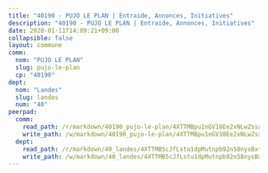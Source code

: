 ```yaml
---
title: "40190 - PUJO LE PLAN | Entraide, Annonces, Initiatives"
description: "40190 - PUJO LE PLAN | Entraide, Annonces, Initiatives"
date: 2020-01-11T14:09:21+09:00
collapsible: false
layout: commune
comm:
  nom: "PUJO LE PLAN"
  slug: pujo-le-plan
  cp: "40190"
dept:
  nom: "Landes"
  slug: landes
  num: "40"
peerpad:
  comm:
    read_path: /r/markdown/40190_pujo-le-plan/4XTTMBpu1nGV18Ee2xNLwZssaiLmLv7SiTBRiLbweRoZWEnxV
    write_path: /w/markdown/40190_pujo-le-plan/4XTTMBpu1nGV18Ee2xNLwZssaiLmLv7SiTBRiLbweRoZWEnxV-K3TgUS2a5oTSrF9ih7AgYYjMLA6rQZ7pF2BXASHuvSx1yxAi22ADQR8YL3FFY7HZstXtUDPgaiJJFFuHAJZWn6py2NHqcBNMAQV2HUsmTnvqE4CLbppajh1HmEhJnRd7bY9UuTqf
  dept:
    read_path: /r/markdown/40_landes/4XTTMB5cJfLstu1dpMutnpb92n58nysBxt2LvNHp8iFa2he7h
    write_path: /w/markdown/40_landes/4XTTMB5cJfLstu1dpMutnpb92n58nysBxt2LvNHp8iFa2he7h-K3TgUvrqNj5GqBsxRXbDQxXTucun7uHSVZWT5C8CgQNaESTTE4cfR63JCubPGiKkKruc9dwpRJsb8aWPbJoGCdC5JVr33cPSqpb1rkjpoPrBPEdrj3zMya2yHWSYgr5GG1nyDstK
---
```


